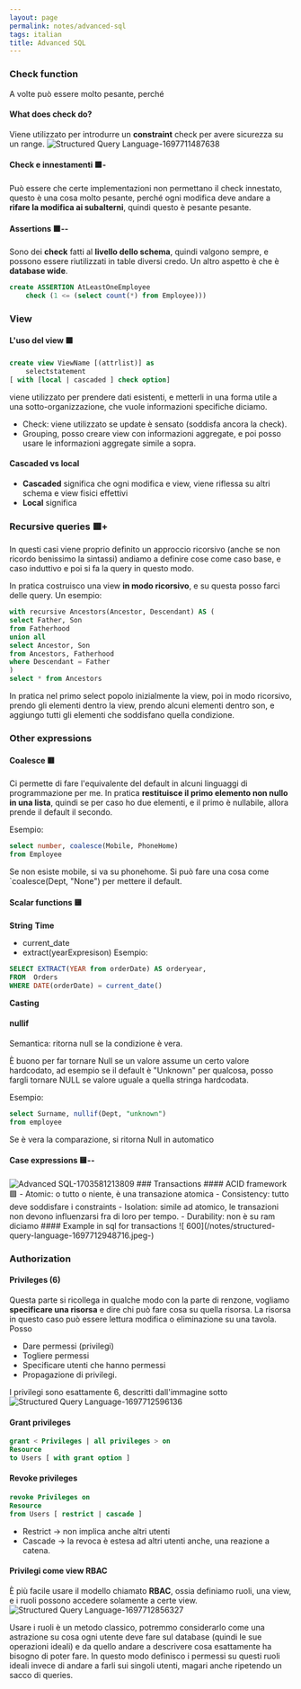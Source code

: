 ```yaml
---
layout: page
permalink: notes/advanced-sql
tags: italian
title: Advanced SQL
---
```


### Check function
A volte può essere molto pesante, perché 
#### What does check do?
Viene utilizzato per introdurre un **constraint** check per avere sicurezza su un range.
<img src="/images/notes/Structured Query Language-1697711487638.jpeg" alt="Structured Query Language-1697711487638">
#### Check e innestamenti 🟩-
Può essere che certe implementazioni non permettano il check innestato, questo è una cosa molto pesante, perché ogni modifica deve andare a **rifare la modifica ai subalterni**, quindi questo è pesante pesante.
#### Assertions 🟩--
Sono dei **check** fatti al **livello dello schema**, quindi valgono sempre, e possono essere riutilizzati in table diversi credo.
Un altro aspetto è che è **database wide**.
```sql
create ASSERTION AtLeastOneEmployee
	check (1 <= (select count(*) from Employee)))
```

### View

#### L'uso del view 🟩
```sql
create view ViewName [(attrlist)] as
	selectstatement
[ with [local | cascaded ] check option]
```
viene utilizzato per prendere dati esistenti, e metterli in una forma utile a una sotto-organizzazione, che vuole informazioni specifiche diciamo.

- Check: viene utilizzato se update è sensato (soddisfa ancora la check).
- Grouping, posso creare view con informazioni aggregate, e poi posso usare le informazioni aggregate simile a sopra.
#### Cascaded vs local
- **Cascaded** significa che ogni modifica e view, viene riflessa su altri schema e view fisici effettivi
- **Local** significa 
### Recursive queries 🟥+
In questi casi viene proprio definito un approccio ricorsivo (anche se non ricordo benissimo la sintassi) andiamo a definire cose come caso base, e caso induttivo e poi si fa la query in questo modo.

In pratica costruisco una view **in modo ricorsivo**, e su questa posso farci delle query.
Un esempio:

```sql
with recursive Ancestors(Ancestor, Descendant) AS (
select Father, Son
from Fatherhood
union all
select Ancestor, Son
from Ancestors, Fatherhood
where Descendant = Father
) 
select * from Ancestors
```
In pratica nel primo select popolo inizialmente la view, poi in modo ricorsivo, prendo gli elementi dentro la view, prendo alcuni elementi dentro son, e aggiungo tutti gli elementi che soddisfano quella condizione.
### Other expressions
#### Coalesce 🟥
Ci permette di fare l'equivalente del default in alcuni linguaggi di programmazione per me.
In pratica **restituisce il primo elemento non nullo in una lista**, quindi se per caso ho due elementi, e il primo è nullabile, allora prende il default il secondo.

Esempio:
```sql
select number, coalesce(Mobile, PhoneHome)
from Employee
```

Se non esiste mobile, si va su phonehome. Si può fare una cosa come `coalesce(Dept, "None")
per mettere il default.
#### Scalar functions 🟨
**String**
**Time**
- current_date
- extract(yearExpresison)
Esempio:

```sql
SELECT EXTRACT(YEAR from orderDate) AS orderyear,
FROM  Orders
WHERE DATE(orderDate) = current_date()
```

**Casting**
#### nullif
Semantica: ritorna null se la condizione è vera.

È buono per far tornare Null se un valore assume un certo valore hardcodato, ad esempio se il default è "Unknown" per qualcosa, posso fargli tornare NULL se valore uguale a quella stringa hardcodata.

Esempio:

```sql
select Surname, nullif(Dept, "unknown")
from employee
```
Se è vera la comparazione, si ritorna Null in automatico

#### Case expressions 🟨--

<img src="/images/notes/Advanced SQL-1703581213809.jpeg" alt="Advanced SQL-1703581213809">
### Transactions
#### ACID framework 🟩
- Atomic: o tutto o niente, è una transazione atomica
- Consistency: tutto deve soddisfare i constraints
- Isolation: simile ad atomico, le transazioni non devono influenzarsi fra di loro per tempo.
- Durability: non è su ram diciamo
#### Example in sql for transactions
![ 600](/notes/structured-query-language-1697712948716.jpeg-)


### Authorization
#### Privileges (6)
Questa parte si ricollega in qualche modo con la parte di renzone, vogliamo **specificare una risorsa** e dire chi può fare cosa su quella risorsa.
La risorsa in questo caso può essere lettura modifica o eliminazione su una tavola.
Posso
- Dare permessi (privilegi)
- Togliere permessi
- Specificare utenti che hanno permessi
- Propagazione di privilegi.

I privilegi sono esattamente 6, descritti dall'immagine sotto 
<img src="/images/notes/Structured Query Language-1697712596136.jpeg" alt="Structured Query Language-1697712596136">
#### Grant privileges
```sql
grant < Privileges | all privileges > on
Resource
to Users [ with grant option ]
```

#### Revoke privileges
```sql
revoke Privileges on
Resource
from Users [ restrict | cascade ]
```

- Restrict -> non implica anche altri utenti
- Cascade -> la revoca è estesa ad altri utenti anche, una reazione a catena.
#### Privilegi come view RBAC
È più facile usare il modello chiamato **RBAC**, ossia definiamo ruoli, una view, e i ruoli possono accedere solamente a certe view.
<img src="/images/notes/Structured Query Language-1697712856327.jpeg" alt="Structured Query Language-1697712856327">



Usare i ruoli è un metodo classico, potremmo considerarlo come una astrazione su cosa ogni utente deve fare sul database (quindi le sue operazioni ideali) e da quello andare a descrivere cosa esattamente ha bisogno di poter fare.
In questo modo definisco i permessi su questi ruoli ideali invece di andare a farli sui singoli utenti, magari anche ripetendo un sacco di queries.